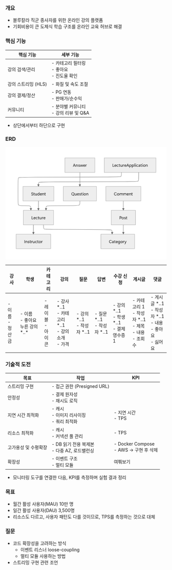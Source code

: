 ### 개요
- 블루칼라 직군 종사자를 위한 온라인 강의 플랫폼
- 기회비용이 큰 도제식 학습 구조를 온라인 교육 허브로 해결

### 핵심 기능
| 핵심 기능         | 세부 기능                                 |
|---------------|---------------------------------------|
| 강의 검색/관리      | - 카테고리 필터링 <br/> - 좋아요 <br/> - 진도율 확인 |
  | 강의 스트리밍 (HLS) | - 화질 및 속도 조절                          |
  | 강의 결제/정산      | - PG 연동 <br/> - 판매가/순수익               |
  | 커뮤니티          | - 분야별 커뮤니티 <br/> - 강의 리뷰 및 Q&A        |
- 상단에서부터 하단으로 구현

### ERD
![domain_diagram.png](domain_diagram.png)

| 강사                | 학생                            | 카테고리               | 강의                                                      | 질문                          | 답변                         | 수강 신청                                       | 게시글                                                         | 댓글                                                             |
|-------------------|-------------------------------|--------------------|---------------------------------------------------------|-----------------------------|----------------------------|---------------------------------------------|-------------------------------------------------------------|----------------------------------------------------------------|
| - 이름 <br/>  - 정산금 | - 이름  <br/> - 좋아요 누른 강의 \*..* | - 레이블  <br/> - 아이콘 | - 강사 *..1  <br/> - 카테고리 *..1  <br/> - 강의 소개  <br/> - 가격 | - 강의 *..1  <br/> - 작성자 *..1 | - 질문 *..1 <br/> - 작성자 *..1 | - 강의 *..1 <br/> - 학생 *..1 <br/> - 결제 영수증  1 | - 카테고리 1 <br/> - 작성자 *..1 <br/> - 제목 <br/> - 내용 <br/> - 조회수 | - 게시글 *..1 <br/> - 작성자 *..1 <br/> - 내용 <br/> - 좋아요 <br/> - 싫어요 |

### 기술적 도전
| 목표          | 작업                                   | KPI                                    |
|-------------|--------------------------------------|----------------------------------------|
| 스트리밍 구현     | - 접근 권한 (Presigned URL)              |                                        |
| 안정성         | - 결제 원자성 <br/> - 재시도 로직              |                                        |
| 지연 시간 최적화   | - 캐시 <br/> - 이미지 리사이징 <br/> - 쿼리 최적화 | - 지연 시간 <br/> - TPS                    |
  | 리소스 최적화     | - 캐시 <br/> - 커넥션 풀 관리                | - TPS                                  |
  | 고가용성 및 수평확장 | - DB 읽기 전용 복제본 <br/> - 다중 AZ, 로드밸런싱  | - Docker Compose <br/> - AWS → 구현 후 삭제 |
  | 확장성         | - 이벤트 구조 <br/> - 멀티 모듈               | 여쭤보기                                   |
- 모니터링 도구를 연결한 다음, KPI를 측정하며 실험 결과 정리

### 목표
- 월간 활성 사용자(MAU) 10만 명
- 일간 활성 사용자(DAU) 3,500명
- 리소스도 다르고, 사용자 패턴도 다를 것이므로, TPS를 측정하는 것으로 대체

### 질문
- 코드 확장성을 고려하는 방식
    - 이벤트 리스너 loose-coupling
    - 멀티 모듈 사용하는 방법
- 스트리밍 구현 관련 조언